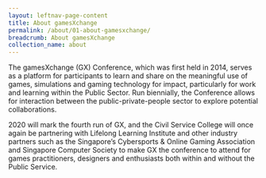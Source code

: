 ```yaml
---
layout: leftnav-page-content
title: About gamesXchange
permalink: /about/01-about-gamesxchange/
breadcrumb: About gamesXchange
collection_name: about
---
```


The gamesXchange (GX) Conference, which was first held in 2014, serves as a platform for participants to learn and share on the meaningful use of games, simulations and gaming technology for impact, particularly for work and learning within the Public Sector. Run biennially, the Conference allows for interaction between the public-private-people sector to explore potential collaborations. 

2020 will mark the fourth run of GX, and the Civil Service College will once again be partnering with Lifelong Learning Institute and other industry partners such as the Singapore’s Cybersports & Online Gaming Association and Singapore Computer Society to make GX the conference to attend for games practitioners, designers and enthusiasts both within and without the Public Service.
